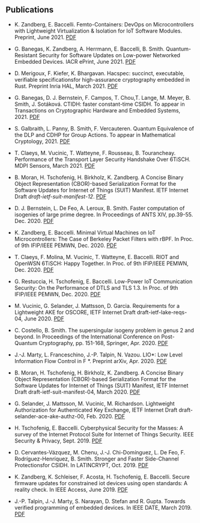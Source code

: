 ## Publications

- K. Zandberg, E. Baccelli. Femto-Containers: DevOps on Microcontrollers with Lightweight Virtualization & Isolation for IoT Software Modules. Preprint, June 2021. [PDF](https://arxiv.org/pdf/2106.12553.pdf)

- G. Banegas, K. Zandberg, A. Herrmann, E. Baccelli, B. Smith. Quantum-Resistant Security for Software Updates on Low-power Networked Embedded Devices. IACR ePrint, June 2021. [PDF](https://eprint.iacr.org/2021/781.pdf)

- D. Merigoux, F. Kiefer, K. Bhargavan. Hacspec: succinct, executable, verifiable specificationsfor high-assurance cryptography embedded in Rust. Preprint Inria HAL, March 2021. [PDF](https://hal.inria.fr/hal-03176482/document)

- G. Banegas, D. J. Bernstein, F. Campos, T. Chou,T. Lange, M. Meyer, B. Smith, J. Sotáková. CTIDH: faster constant-time CSIDH. To appear in Transactions on Cryptographic Hardware and Embedded Systems, 2021. [PDF](https://ctidh.isogeny.org/ctidh-20210526.pdf)

- S. Galbraith, L. Panny, B. Smith, F. Vercauteren.  Quantum Equivalence of the DLP and CDHP for Group Actions.  To appear in Mathematical Cryptology, 2021. [PDF](https://eprint.iacr.org/2018/1199.pdf)

- T. Claeys, M. Vucinic, T. Watteyne, F. Rousseau, B. Tourancheay. Performance of the Transport Layer Security Handshake Over 6TiSCH. MDPI Sensors, March 2021. [PDF](https://www.mdpi.com/1424-8220/21/6/2192/pdf)

- B. Moran, H. Tschofenig, H. Birkholz, K. Zandberg. A Concise Binary Object Representation (CBOR)-based Serialization Format for the Software Updates for Internet of Things (SUIT) Manifest. IETF Internet Draft *draft-ietf-suit-manifest-12*. [PDF](https://tools.ietf.org/pdf/draft-ietf-suit-manifest-12.pdf)

- D. J. Bernstein, L. De Feo, A. Leroux, B. Smith. Faster computation of isogenies of large prime degree. In Proceedings of ANTS XIV, pp.39-55. Dec. 2020. [PDF](https://msp.org/obs/2020/4-1/obs-v4-n1-p04-s.pdf)

-  K. Zandberg, E. Baccelli. Minimal Virtual Machines on IoT Microcontrollers: The Case of Berkeley Packet Filters with rBPF. In Proc. of 9th IFIP/IEEE PEMWN, Dec. 2020. [PDF](https://arxiv.org/pdf/2011.12047.pdf)

- T. Claeys, F. Molina, M. Vucinic, T. Watteyne, E. Baccelli. RIOT and OpenWSN 6TiSCH: Happy Together. In Proc. of 9th IFIP/IEEE PEMWN, Dec. 2020. [PDF](https://hal.inria.fr/hal-03064601/file/50727_RIOT_and_OpenWSN_6TiSCH_Happy_Together.pdf)

- G. Restuccia, H. Tschofenig, E. Baccelli. Low-Power IoT Communication Security: On the Performance of DTLS and TLS 1.3. In Proc. of 9th IFIP/IEEE PEMWN, Dec. 2020. [PDF](https://arxiv.org/pdf/2011.12035.pdf)

- M. Vucinic, G. Selander, J. Mattsson, D. Garcia. Requirements for a Lightweight AKE for OSCORE, IETF Internet Draft draft-ietf-lake-reqs-04, June 2020. [PDF](https://tools.ietf.org/pdf/draft-ietf-lake-reqs-04.txt)

- C. Costello, B. Smith. The supersingular isogeny problem in genus 2 and beyond. In Proceedings of the International Conference on Post-Quantum Cryptography, pp. 151-168, Springer, Apr. 2020. [PDF](https://arxiv.org/pdf/1912.00701)

- J.-J. Marty, L. Franceschino, J.-P. Talpin, N. Vazou. LIO*: Low Level Information Flow Control in F *. Preprint arXiv, Apr. 2020. [PDF](https://arxiv.org/pdf/2004.12885.pdf)

- B. Moran, H. Tschofenig, H. Birkholz, K. Zandberg. A Concise Binary Object Representation (CBOR)-based Serialization Format for the Software Updates for Internet of Things (SUIT) Manifest, IETF Internet Draft draft-ietf-suit-manifest-04, March 2020. [PDF](https://tools.ietf.org/pdf/draft-ietf-suit-manifest-04.pdf)

- G. Selander, J. Mattsson, M. Vucinic, M. Richardson. Lightweight Authorization for Authenticated Key Exchange, IETF Internet Draft draft-selander-ace-ake-authz-00, Feb. 2020. [PDF](https://tools.ietf.org/pdf/draft-selander-ace-ake-authz-00.pdf)

- H. Tschofenig, E. Baccelli. Cyberphysical Security for the Masses: A survey of the Internet Protocol Suite for Internet of Things Security. IEEE Security & Privacy, Sept. 2019. [PDF](https://hal.inria.fr/hal-02351892/document)

- D. Cervantes-Vázquez, M. Chenu, J.-J. Chi-Domínguez, L. De Feo, F. Rodríguez-Henríquez, B. Smith. Stronger and Faster Side-Channel Protectionsfor CSIDH. In LATINCRYPT, Oct. 2019. [PDF](https://arxiv.org/pdf/1907.08704.pdf)

- K. Zandberg, K. Schleiser, F. Acosta, H. Tschofenig, E. Baccelli. Secure firmware updates for constrained iot devices using open standards: A reality check. In IEEE Access, June 2019. [PDF](https://ieeexplore.ieee.org/stamp/stamp.jsp?arnumber=8725488)

- J.-P. Talpin, J.-J. Marty, S. Narayan, D. Stefan and R. Gupta. Towards verified programming of embedded devices. In IEEE DATE, March 2019. [PDF](https://hal.inria.fr/hal-02193635/document)

